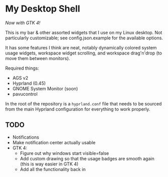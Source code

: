 # My Desktop Shell
*Now with GTK 4!*

This is my bar & other assorted widgets that I use on my Linux desktop.
Not particularly customizable; see config.json.example for the available options.

It has some features I think are neat, notably dynamically colored system usage widgets,
workspace widget scrolling, and workspace drag'n'drop (to move them between monitors).

Required things:
- AGS v2
- Hyprland (0.45)
- GNOME System Monitor (soon)
- pavucontrol

In the root of the repository is a `hyprland.conf` file that needs to be sourced from the main Hyprland configuration for everything to work properly.

## TODO
- Notifications
- Make notification center actually usable
- GTK 4:
    - Figure out why windows start visible=false
    - Add custom drawing so that the usage badges are smooth again (this is way easier in GTK 4)
    - Add all the functionality back in
